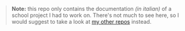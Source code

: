 > **Note:** this repo only contains the documentation _(in italian)_ of a school project I had to work on.
> There's not much to see here, so I would suggest to take a look at [my other repos](https://github.com/Dabolus?tab=repositories) instead.
